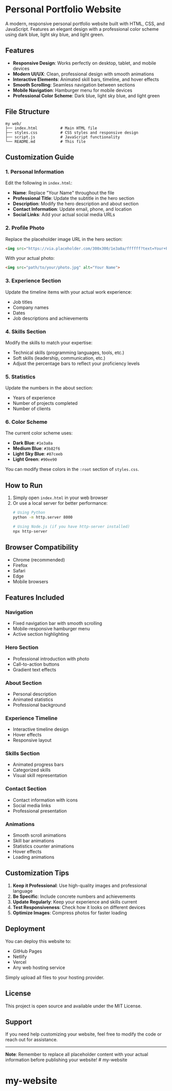 # Personal Portfolio Website

A modern, responsive personal portfolio website built with HTML, CSS, and JavaScript. Features an elegant design with a professional color scheme using dark blue, light sky blue, and light green.

## Features

- **Responsive Design**: Works perfectly on desktop, tablet, and mobile devices
- **Modern UI/UX**: Clean, professional design with smooth animations
- **Interactive Elements**: Animated skill bars, timeline, and hover effects
- **Smooth Scrolling**: Seamless navigation between sections
- **Mobile Navigation**: Hamburger menu for mobile devices
- **Professional Color Scheme**: Dark blue, light sky blue, and light green

## File Structure

```
my web/
├── index.html          # Main HTML file
├── styles.css          # CSS styles and responsive design
├── script.js           # JavaScript functionality
└── README.md           # This file
```

## Customization Guide

### 1. Personal Information

Edit the following in `index.html`:

- **Name**: Replace "Your Name" throughout the file
- **Professional Title**: Update the subtitle in the hero section
- **Description**: Modify the hero description and about section
- **Contact Information**: Update email, phone, and location
- **Social Links**: Add your actual social media URLs

### 2. Profile Photo

Replace the placeholder image URL in the hero section:
```html
<img src="https://via.placeholder.com/300x300/1e3a8a/ffffff?text=Your+Photo" alt="Your Name">
```

With your actual photo:
```html
<img src="path/to/your/photo.jpg" alt="Your Name">
```

### 3. Experience Section

Update the timeline items with your actual work experience:
- Job titles
- Company names
- Dates
- Job descriptions and achievements

### 4. Skills Section

Modify the skills to match your expertise:
- Technical skills (programming languages, tools, etc.)
- Soft skills (leadership, communication, etc.)
- Adjust the percentage bars to reflect your proficiency levels

### 5. Statistics

Update the numbers in the about section:
- Years of experience
- Number of projects completed
- Number of clients

### 6. Color Scheme

The current color scheme uses:
- **Dark Blue**: `#1e3a8a`
- **Medium Blue**: `#3b82f6`
- **Light Sky Blue**: `#87ceeb`
- **Light Green**: `#90ee90`

You can modify these colors in the `:root` section of `styles.css`.

## How to Run

1. Simply open `index.html` in your web browser
2. Or use a local server for better performance:
   ```bash
   # Using Python
   python -m http.server 8000
   
   # Using Node.js (if you have http-server installed)
   npx http-server
   ```

## Browser Compatibility

- Chrome (recommended)
- Firefox
- Safari
- Edge
- Mobile browsers

## Features Included

### Navigation
- Fixed navigation bar with smooth scrolling
- Mobile-responsive hamburger menu
- Active section highlighting

### Hero Section
- Professional introduction with photo
- Call-to-action buttons
- Gradient text effects

### About Section
- Personal description
- Animated statistics
- Professional background

### Experience Timeline
- Interactive timeline design
- Hover effects
- Responsive layout

### Skills Section
- Animated progress bars
- Categorized skills
- Visual skill representation

### Contact Section
- Contact information with icons
- Social media links
- Professional presentation

### Animations
- Smooth scroll animations
- Skill bar animations
- Statistics counter animations
- Hover effects
- Loading animations

## Customization Tips

1. **Keep it Professional**: Use high-quality images and professional language
2. **Be Specific**: Include concrete numbers and achievements
3. **Update Regularly**: Keep your experience and skills current
4. **Test Responsiveness**: Check how it looks on different devices
5. **Optimize Images**: Compress photos for faster loading

## Deployment

You can deploy this website to:
- GitHub Pages
- Netlify
- Vercel
- Any web hosting service

Simply upload all files to your hosting provider.

## License

This project is open source and available under the MIT License.

## Support

If you need help customizing your website, feel free to modify the code or reach out for assistance.

---

**Note**: Remember to replace all placeholder content with your actual information before publishing your website! # my-website
# my-website
